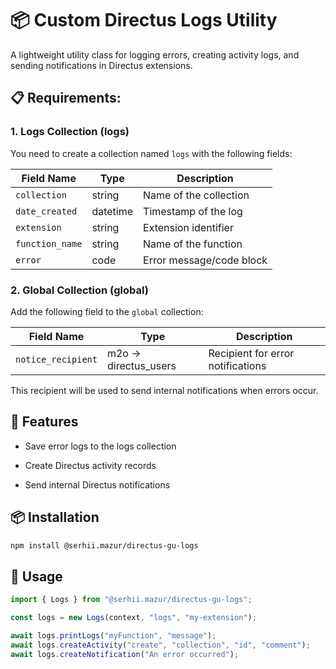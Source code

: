 # 📦 Custom Directus Logs Utility

A lightweight utility class for logging errors, creating activity logs, and sending notifications in Directus extensions.

## 📋 Requirements:

### 1. Logs Collection (logs)

You need to create a collection named `logs` with the following fields:

| Field Name      | Type     | Description              |
| --------------- | -------- | ------------------------ |
| `collection`    | string   | Name of the collection   |
| `date_created`  | datetime | Timestamp of the log     |
| `extension`     | string   | Extension identifier     |
| `function_name` | string   | Name of the function     |
| `error`         | code     | Error message/code block |

### 2. Global Collection (global)

Add the following field to the `global` collection:

| Field Name         | Type                 | Description                       |
| ------------------ | -------------------- | --------------------------------- |
| `notice_recipient` | m2o → directus_users | Recipient for error notifications |

This recipient will be used to send internal notifications when errors occur.

## 🚀 Features

-   Save error logs to the logs collection

-   Create Directus activity records

-   Send internal Directus notifications

## 📦 Installation

```bash
npm install @serhii.mazur/directus-gu-logs
```

## 🧩 Usage

```ts
import { Logs } from "@serhii.mazur/directus-gu-logs";

const logs = new Logs(context, "logs", "my-extension");

await logs.printLogs("myFunction", "message");
await logs.createActivity("create", "collection", "id", "comment");
await logs.createNotification("An error occurred");
```
